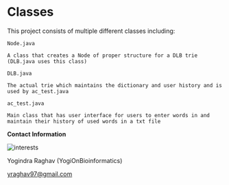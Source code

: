 # Classes 

This project consists of multiple different classes including: 
 
`Node.java`

    A class that creates a Node of proper structure for a DLB trie (DLB.java uses this class)

`DLB.java`

    The actual trie which maintains the dictionary and user history and is used by ac_test.java 

`ac_test.java`

    Main class that has user interface for users to enter words in and maintain their history of used words in a txt file 


**Contact Information** 

![interests](https://avatars1.githubusercontent.com/u/38919947?s=400&u=49ab1365a14fac78a91e425efd583f7a2bcb3e25&v=4)

Yogindra Raghav (YogiOnBioinformatics) 

yraghav97@gmail.com